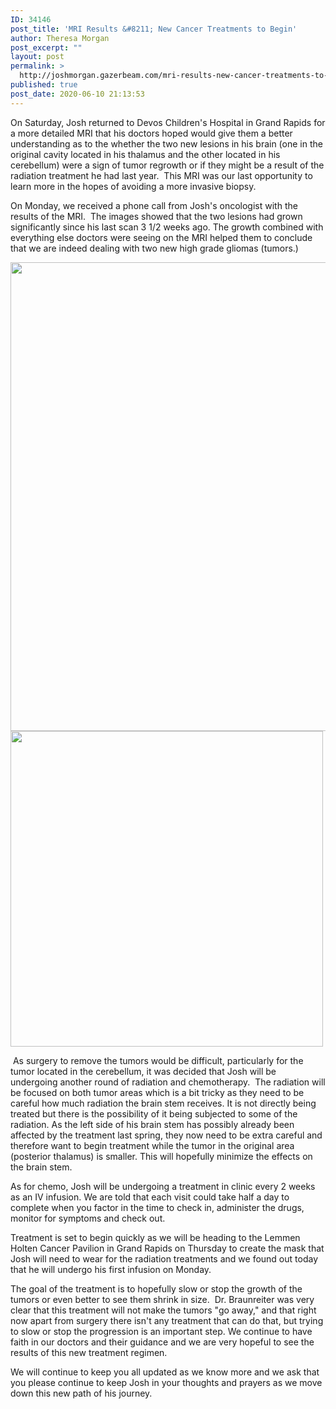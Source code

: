 ```yaml
---
ID: 34146
post_title: 'MRI Results &#8211; New Cancer Treatments to Begin'
author: Theresa Morgan
post_excerpt: ""
layout: post
permalink: >
  http://joshmorgan.gazerbeam.com/mri-results-new-cancer-treatments-to-begin
published: true
post_date: 2020-06-10 21:13:53
---
```

<!-- wp:tadv/classic-paragraph -->
<p>On Saturday, Josh returned to Devos Children's Hospital in Grand Rapids for a more detailed MRI that his doctors hoped would give them a better understanding as to the whether the two new lesions in his brain (one in the original cavity located in his thalamus and the other located in his cerebellum) were a sign of tumor regrowth or if they might be a result of the radiation treatment he had last year.  This MRI was our last opportunity to learn more in the hopes of avoiding a more invasive biopsy.</p>
<p>On Monday, we received a phone call from Josh's oncologist with the results of the MRI.  The images showed that the two lesions had grown significantly since his last scan 3 1/2 weeks ago. The growth combined with everything else doctors were seeing on the MRI helped them to conclude that we are indeed dealing with two new high grade gliomas (tumors.)</p>
<p><img class="aligncenter size-full wp-image-34155" src="http://joshmorgan.gazerbeam.com/wp-content/uploads/2020/06/image2.png" alt="" width="1334" height="750" /> <img class="aligncenter wp-image-34157" src="http://joshmorgan.gazerbeam.com/wp-content/uploads/2020/06/image0-1.jpeg" alt="" width="500" height="505" /></p>
<p> As surgery to remove the tumors would be difficult, particularly for the tumor located in the cerebellum, it was decided that Josh will be undergoing another round of radiation and chemotherapy.  The radiation will be focused on both tumor areas which is a bit tricky as they need to be careful how much radiation the brain stem receives. It is not directly being treated but there is the possibility of it being subjected to some of the radiation. As the left side of his brain stem has possibly already been affected by the treatment last spring, they now need to be extra careful and therefore want to begin treatment while the tumor in the original area (posterior thalamus) is smaller. This will hopefully minimize the effects on the brain stem.</p>
<p>As for chemo, Josh will be undergoing a treatment in clinic every 2 weeks as an IV infusion. We are told that each visit could take half a day to complete when you factor in the time to check in, administer the drugs, monitor for symptoms and check out.  </p>
<p>Treatment is set to begin quickly as we will be heading to the Lemmen Holten Cancer Pavilion in Grand Rapids on Thursday to create the mask that Josh will need to wear for the radiation treatments and we found out today that he will undergo his first infusion on Monday.</p>
<p>The goal of the treatment is to hopefully slow or stop the growth of the tumors or even better to see them shrink in size.  Dr. Braunreiter was very clear that this treatment will not make the tumors "go away," and that right now apart from surgery there isn't any treatment that can do that, but trying to slow or stop the progression is an important step. We continue to have faith in our doctors and their guidance and we are very hopeful to see the results of this new treatment regimen. </p>
<p>We will continue to keep you all updated as we know more and we ask that you please continue to keep Josh in your thoughts and prayers as we move down this new path of his journey.</p>
<p> </p>
<p> </p>
<p> </p>
<!-- /wp:tadv/classic-paragraph -->